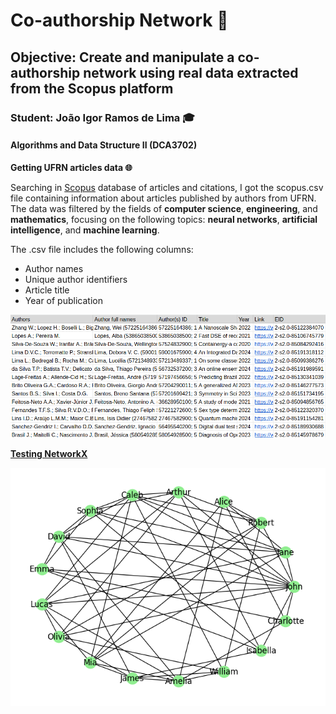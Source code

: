 # Co-authorship Network :busts_in_silhouette:

## Objective: Create and manipulate a co-authorship network using real data extracted from the Scopus platform

### Student: João Igor Ramos de Lima :mortar_board:

#### Algorithms and Data Structure II (DCA3702)

**Getting UFRN articles data :globe_with_meridians:**

Searching in [Scopus](https://www.elsevier.com/products/scopus) database of articles and citations, I got the scopus.csv file containing information about articles published by authors from UFRN. The data was filtered by the fields of **computer science**, **engineering**, and **mathematics**, focusing on the following topics: **neural networks**, **artificial intelligence**, and **machine learning**.

The .csv file includes the following columns:
- Author names
- Unique author identifiers
- Article title
- Year of publication

<center><img width="max-width" src="imgs/scopus_csv.png"></center>

**[Testing NetworkX](networkX_test.ipynb)**

<center><img width="max-width" src="imgs/networkX_test.png"></center>


